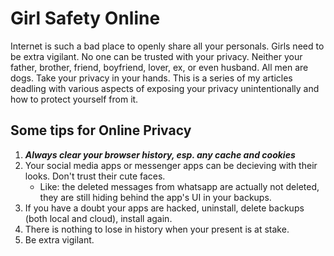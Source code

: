 # Girl Safety Online
Internet is such a bad place to openly share all your personals. Girls need to be extra vigilant. No one can be trusted with your privacy. Neither your father, brother, friend, boyfriend, lover, ex, or even husband. All men are dogs. Take your privacy in your hands.
This is a series of my articles deadling with various aspects of exposing your privacy unintentionally and how to protect yourself from it.
## Some tips for Online Privacy
1. ***Always clear your browser history, esp. any cache and cookies***
2. Your social media apps or messenger apps can be decieving with their looks. Don't trust their cute faces.
   - Like: the deleted messages from whatsapp are actually not deleted, they are still hiding behind the app's UI in your backups.
3. If you have a doubt your apps are hacked, uninstall, delete backups (both local and cloud), install again.
4. There is nothing to lose in history when your present is at stake.
5. Be extra vigilant.
